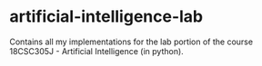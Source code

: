 # artificial-intelligence-lab
Contains all my implementations for the lab portion of the course 18CSC305J - Artificial Intelligence (in python).
